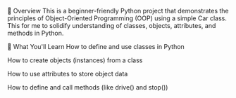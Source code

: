 📌 Overview
This is a beginner-friendly Python project that demonstrates the principles of Object-Oriented Programming (OOP) using a simple Car class. This for me to solidify understanding of classes, objects, attributes, and methods in Python.

🧠 What You'll Learn
How to define and use classes in Python

How to create objects (instances) from a class

How to use attributes to store object data

How to define and call methods (like drive() and stop())

